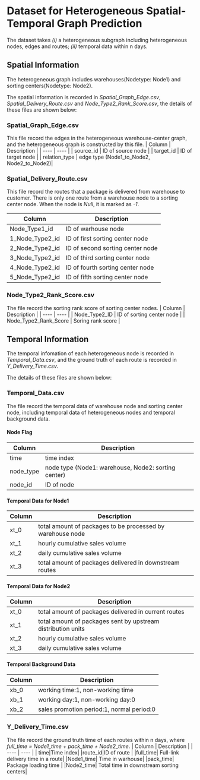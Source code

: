 # Dataset for Heterogeneous Spatial-Temporal Graph Prediction

The dataset takes *(i)* a heterogeneous subgraph including heterogeneous nodes, edges and routes; *(ii)* temporal data within n days. 




## Spatial Information

The heterogeneous graph includes warehouses(Nodetype: Node1) and sorting centers(Nodetype: Node2).

The spatial information is recorded in *Spatial_Graph_Edge.csv*, *Spatial_Delivery_Route.csv* and *Node_Type2_Rank_Score.csv*, the details of these files are shown below:

### Spatial_Graph_Edge.csv
This file record the edges in the heterogeneous warehouse-center graph, and the heterogeneous graph is constructed by this file.
|  Column | Description  | 
|  ----  | ----  | 
|  source_id   |  ID of source node |
| target_id  | ID of target node |
| relation_type  | edge type (Node1_to_Node2, Node2_to_Node2)|


### Spatial_Delivery_Route.csv
This file record the routes that a package is delivered from warehouse to customer. There is only one route from a warehouse node to a sorting center node. When the node is *Null*, it is marked as *-1*.

|  Column | Description  | 
|  ----  | ----  | 
|  Node_Type1_id   | ID of warhouse node  |
| 1_Node_Type2_id  | ID of first sorting center node |
| 2_Node_Type2_id  | ID of second sorting center node |
| 3_Node_Type2_id  | ID of third sorting center node |
| 4_Node_Type2_id  | ID of fourth sorting center node |
| 5_Node_Type2_id  | ID of fifth sorting center node |

### Node_Type2_Rank_Score.csv
The file record the sorting rank score of sorting center nodes.
|  Column | Description  | 
|  ----  | ----  | 
|  Node_Type2_ID   | ID of sorting center node  |
| Node_Type2_Rank_Score  | Soring rank score |


## Temporal Information
The temporal infomation of each heterogeneous node is recorded in *Temporal_Data.csv*, and the ground truth of each route is recorded in *Y_Delivery_Time.csv*.

The details of these files are shown below:

### Temporal_Data.csv
The file record the temporal data of warehouse node and sorting center node, including temporal data of heterogeneous nodes and temporal background data.

#### Node Flag
|  Column | Description  | 
|  ----  | ----  | 
|  time   | time index  |
| node_type  | node type (Node1: warehouse, Node2: sorting center) |
| node_id| ID of node |

#### Temporal Data for Node1


|  Column | Description  | 
|  ----  | ----  | 
|  xt_0   |  total amount of packages to be processed by warehouse node |
| xt_1  | hourly cumulative sales volume |
| xt_2| daily cumulative sales volume |
| xt_3| total amount of packages delivered in downstream routes |

#### Temporal Data for Node2
|  Column | Description  | 
|  ----  | ----  | 
|  xt_0   | total amount of packages delivered in current routes  |
| xt_1  | total amount of packages sent by upstream distribution units |
| xt_2| hourly cumulative sales volume |
| xt_3| daily cumulative sales volume |
#### Temporal Background Data
|  Column | Description  | 
|  ----  | ----  | 
| xb_0|working time:1, non-working time |
|xb_1|working day:1, non-working day:0|
|xb_2| sales promotion period:1, normal period:0|
### Y_Delivery_Time.csv
The file record the ground truth time of each routes within n days, where *full_time = Node1_time + pack_time + Node2_time*.
|  Column | Description  | 
|  ----  | ----  | 
| time|Time index|
|route_id|ID of route |
|full_time| Full-link delivery time in a route|
|Node1_time| Time in warhouse|
|pack_time| Package loading time |
|Node2_time| Total time in downstream sorting centers|